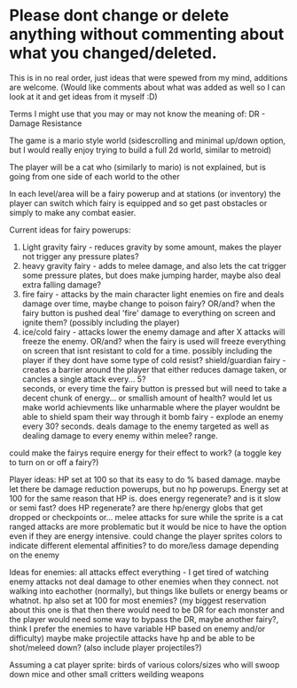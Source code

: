 # Please dont change or delete anything without commenting about what you changed/deleted.
This is in no real order, just ideas that were spewed from my mind, additions are welcome. (Would like comments about what was added as 
  well so I can look at it and get ideas from it myself :D)

Terms I might use that you may or may not know the meaning of:
  DR - Damage Resistance

The game is a mario style world (sidescrolling and minimal up/down option, but I would really enjoy trying to build a full 2d world, 
  similar to metroid)

The player will be a cat who (similarly to mario) is not explained, but is going from one side of each world to the other

In each level/area will be a fairy powerup and at stations (or inventory) the player can switch which fairy is equipped and so get past 
  obstacles or simply to make any combat easier.

Current ideas for fairy powerups:
  1. Light gravity fairy   - reduces gravity by some amount, makes the player not trigger any pressure plates?
  1. heavy gravity fairy   - adds to melee damage, and also lets the cat trigger some pressure plates, but does make jumping harder, maybe also deal extra falling damage?
  1. fire fairy            - attacks by the main character light enemies on fire and deals damage over time, maybe change to poison fairy? OR/and? when the fairy button is pushed deal 'fire' damage to everything on screen and ignite them? (possibly including the player)
  1. ice/cold fairy        - attacks lower the enemy damage and after X attacks will freeze the enemy. 
                          OR/and?
                          when the fairy is used will freeze everything on screen that isnt resistant to cold for a time. possibly 
                          including the player if they dont have some type of cold resist?
  shield/guardian fairy - creates a barrier around the player that either reduces damage taken, or cancles a single attack every... 5?  
                          seconds, or every time the fairy button is pressed but will need to take a decent chunk of energy... or 
                          smallish amount of health? would let us make world achievments like unharmable where the player wouldnt be 
                          able to shield spam their way through it
  bomb fairy            - explode an enemy every 30? seconds. deals damage to the enemy targeted as well as dealing damage to every 
                          enemy within melee? range.
  
                          
  could make the fairys require energy for their effect to work? (a toggle key to turn on or off a fairy?)
  
Player ideas:
  HP set at 100 so that its easy to do % based damage. maybe let there be damage reduction powerups, but no hp powerups.
  Energy set at 100 for the same reason that HP is.
  does energy regenerate? and is it slow or semi fast?
  does HP regenerate?
  are there hp/energy globs that get dropped or checkpoints or... 
  melee attacks for sure while the sprite is a cat
  ranged attacks are more problematic but it would be nice to have the option even if they are energy intensive.
  could change the player sprites colors to indicate different elemental affinities? to do more/less damage depending on the enemy
    
Ideas for enemies:
  all attacks effect everything - I get tired of watching enemy attacks not deal damage to other enemies when they connect. not walking 
  into eachother (normally), but things like bullets or energy beams or whatnot. 
  hp also set at 100 for most enemies? (my biggest reservation about this one is that then there would need to be DR for each monster 
    and the player would need some way to bypass the DR, maybe another fairy?, think I prefer the enemies to have variable HP based on 
    enemy and/or difficulty)
  maybe make projectile attacks have hp and be able to be shot/meleed down? (also include player projectiles?)
  
  Assuming a cat player sprite:
    birds of various colors/sizes who will swoop down
    mice and other small critters weilding weapons
